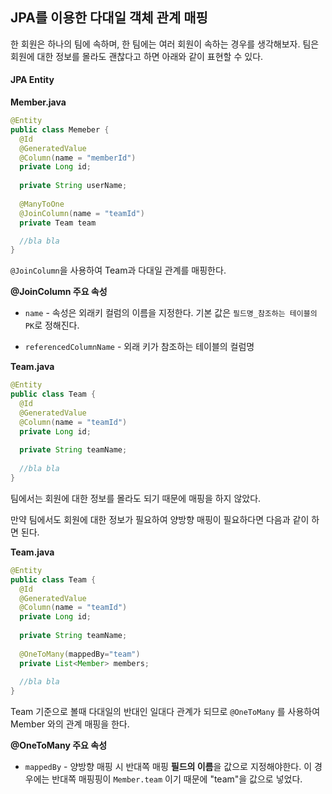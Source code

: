 ## JPA를 이용한 다대일 객체 관계 매핑 

한 회원은 하나의 팀에 속하며, 한 팀에는 여러 회원이 속하는 경우를 생각해보자. 
팀은 회원에 대한 정보를 몰라도 괜찮다고 하면 아래와 같이 표현할 수 있다.


#### JPA Entity

**Member.java**

```java
@Entity
public class Memeber {
  @Id
  @GeneratedValue
  @Column(name = "memberId")
  private Long id;
  
  private String userName;
  
  @ManyToOne
  @JoinColumn(name = "teamId")
  private Team team

  //bla bla
}
```

`@JoinColumn`을 사용하여 Team과 다대일 관계를 매핑한다. 

**@JoinColumn 주요 속성**

- `name` - 속성은 외래키 컬럼의 이름을 지정한다. 기본 값은 `필드명_참조하는 테이블의 PK`로 정해진다.


- `referencedColumnName`  - 외래 키가 참조하는 테이블의 컬럼명



**Team.java**

```java
@Entity
public class Team {
  @Id
  @GeneratedValue
  @Column(name = "teamId")
  private Long id;
  
  private String teamName;
  
  //bla bla
}
```



팀에서는 회원에 대한 정보를 몰라도 되기 때문에 매핑을 하지 않았다.

만약 팀에서도 회원에 대한 정보가 필요하여 양방향 매핑이 필요하다면 다음과 같이 하면 된다.

**Team.java**

```java
@Entity
public class Team {
  @Id
  @GeneratedValue
  @Column(name = "teamId")
  private Long id;
  
  private String teamName;
  
  @OneToMany(mappedBy="team")
  private List<Member> members;
  
  //bla bla
}
```

Team 기준으로 볼때 다대일의 반대인 일대다 관계가 되므로 `@OneToMany` 를 사용하여 Member 와의 관계 매핑을 한다.

**@OneToMany 주요 속성**

- `mappedBy` - 양방향 매핑 시 반대쪽 매핑 **필드의 이름**을 값으로 지정해야한다. 이 경우에는 반대쪽 매핑핑이 `Member.team` 이기 때문에 "team"을 값으로 넣었다.

